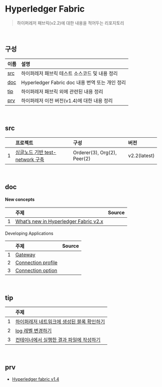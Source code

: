# Hyperledger Fabric

> 하이퍼레저 패브릭(v2.2)에 대한 내용을 적어두는 리포지토리

<br>

## 구성

| 이름 | 설명 |
| :--- | :-------- |
| [src](#src) | 하이퍼레저 패브릭 테스트 소스코드 및 내용 정리 |
| [doc](#doc) | Hyperledger Fabric doc 내용 번역 또는 개인 정리 |
| [tip](#tip) | 하이퍼레저 패브릭 외에 관련된 내용 정리 |
| [prv](#prv) | 하이퍼레저 이전 버전(v1.4)에 대한 내용 정리 |

<br>

## src

| | 프로젝트 | 구성 | 버전 |
| :--: | :------- | :---- | :---- |
| 1 | [싱글노드 기반 test-network 구축](src/mynetwork/single/README.md) | Orderer(3), Org(2), Peer(2) | v2.2(latest) |

<br>

## doc 

#### New concepts

| | 주제 | Source |
| :--: | :------- | :--------- |
| 1 | [What’s new in Hyperledger Fabric v2.x](/doc/v2.x/whatsnew.md) |        |

Developing Applications

|      | 주제                                                         | Source |
| :--: | :----------------------------------------------------------- | :----- |
|  1   | [Gateway](doc/developing_applications/gateway.md)            |        |
|  2   | [Connection profile](doc/developing_applications/connection_profile.md) |        |
|  3   | [Connection option](doc/developing_applications/connection_option.md) |        |

<br>

## tip

| | 주제 |
| :--: | :------- |
| 1 | [하이퍼레저 네트워크에 생성된 블록 확인하기](/tip/block_physical_path.md)  |
| 2 | [log 레벨 변경하기](/tip/change_log_level.md) |
| 3 | [컨테이너에서 실행한 결과 파일에 작성하기](/tip/get_result_file_from_container.md) |

<br>

## prv

- [Hyperledger fabric v1.4](/prv/v1.4/v1.4.md)

